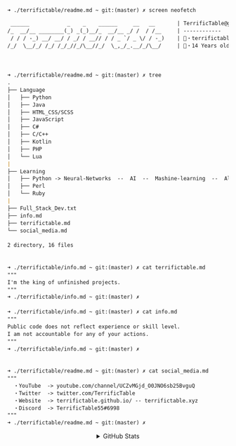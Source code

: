 <!--
-->


```
➜ ./terrifictable/readme.md ~ git:(master) ✗ screen neofetch
```
```md
 ______            _    _    ______     __   __       | TerrificTable@github
/_  __/__ ________(_) _(_)__/_  __/__ _/ /  / /__     | ------------
 / / / -_) __/ __/ / _/ / __// / / _ `/ _ \/ / -_)    | 📧・terrifictable55@gmail.com
/_/  \__/_/ /_/ /_/_//_/\__//_/  \_,_/_.__/_/\__/     | 📝・14 Years old
                                                   


➜ ./terrifictable/readme.md ~ git:(master) ✗ tree
.
├── Language
│   ├── Python
│   ├── Java
│   ├── HTML_CSS/SCSS
│   ├── JavaScript
│   ├── C#
│   ├── C/C++
│   ├── Kotlin
│   ├── PHP
│   └── Lua
|
├── Learning
│   ├── Python -> Neural-Networks  --  AI  --  Mashine-learning  --  Algorithms
│   ├── Perl
│   └── Ruby
|
├── Full_Stack_Dev.txt
├── info.md
├── terrifictable.md
└── social_media.md

2 directory, 16 files


➜ ./terrifictable/info.md ~ git:(master) ✗ cat terrifictable.md
"""
I'm the king of unfinished projects.
"""
➜ ./terrifictable/info.md ~ git:(master) ✗

➜ ./terrifictable/info.md ~ git:(master) ✗ cat info.md
"""
Public code does not reflect experience or skill level.
I am not accountable for any of your actions.
"""
➜ ./terrifictable/info.md ~ git:(master) ✗


➜ ./terrifictable/readme.md ~ git:(master) ✗ cat social_media.md
"""
  ・YouTube  -> youtube.com/channel/UCZvMGjd_O0JNO6sb25BvguQ
  ・Twitter  -> twitter.com/TerrificTable
  ・Website  -> terrifictable.github.io/ -- terrifictable.xyz
  ・Discord  -> TerrificTable55#6998
"""  
➜ ./terrifictable/readme.md ~ git:(master) ✗ 
```

<details align="center">
  <summary>GitHub Stats</summary>
<br>
<img href="terrifictable.github.io" src="https://img.shields.io/website?label=terrifictable.github.io&style=for-the-badge&url=https%3A%2F%2Fterrifictable.github.io">
<img href="terrifictable.xyz" src="https://img.shields.io/website?label=terrifictable.xyz&style=for-the-badge&url=https%3A%2F%2Fterrifictable.xyz">
<img href="terrifictable.pw" src="https://img.shields.io/website?label=terrifictable.pw&style=for-the-badge&url=https%3A%2F%2Fterrifictable.pw">
<img src="https://komarev.com/ghpvc/?username=TerrificTable&label=profile+views&style=flat-square">
<img src="https://img.shields.io/github/followers/TerrificTable?label=Followers&style=social">
<br>
<img src="https://github-profile-trophy.vercel.app/?username=TerrificTable">
 
<br><br>
<img src="https://github.com/TerrificTable/github-stats/blob/master/generated/overview.svg">
<img src="https://github.com/TerrificTable/github-stats/blob/master/generated/languages.svg">
<br>

<img align="center" alt="TerrificTable's GitHub Stats" src="https://github-readme-stats-eight-pink.vercel.app/api?username=TerrificTable&&show_icons=true&theme=tokyonight&layout=compact" />
</br>
<img align="center" src="https://github-readme-streak-stats.herokuapp.com/?user=TerrificTable&show_icons=true&theme=tokyonight&layout=compact" alt="TerrificTable" />
